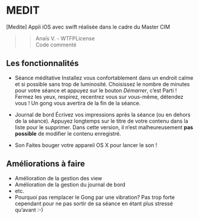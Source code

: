 # MEDIT

[Medite] Appli iOS avec swift réalisée dans le cadre du Master CIM
>>  Anaïs V. - WTFPLicense   
Code commenté

## Les fonctionnalités

* Séance méditative
Installez vous confortablement dans un endroit calme et si possible sans trop de luminosité. Choisissez le nombre de minutes pour votre séance et appuyez sur le bouton *Démarrer*, c’est Parti ! Fermez les yeux, respirez, recentrez vous sur vous-même, détendez vous ! Un gong vous avertira de la fin de la séance.

* Journal de bord
Écrivez vos impressions après la séance (ou en dehors de la séance). Appuyez longtemps sur le titre de votre contenu dans la liste pour le supprimer. Dans cette version, il n’est malheureusement **pas possible** de modifier le contenu enregistré.

* Son
Faites bouger votre appareil OS X pour lancer le son !


## Améliorations à faire
* Amélioration de la gestion des view
* Amélioration de la gestion du journal de bord
* etc.
* Pourquoi pas remplacer le Gong par une vibration? Pas trop forte cependant pour ne pas sortir de sa séance en étant plus stressé qu’avant :-)




